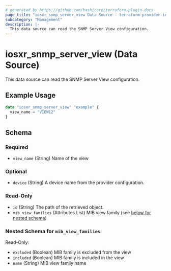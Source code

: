 ```yaml
---
# generated by https://github.com/hashicorp/terraform-plugin-docs
page_title: "iosxr_snmp_server_view Data Source - terraform-provider-iosxr"
subcategory: "Management"
description: |-
  This data source can read the SNMP Server View configuration.
---
```


# iosxr_snmp_server_view (Data Source)

This data source can read the SNMP Server View configuration.

## Example Usage

```terraform
data "iosxr_snmp_server_view" "example" {
  view_name = "VIEW12"
}
```

<!-- schema generated by tfplugindocs -->
## Schema

### Required

- `view_name` (String) Name of the view

### Optional

- `device` (String) A device name from the provider configuration.

### Read-Only

- `id` (String) The path of the retrieved object.
- `mib_view_families` (Attributes List) MIB view family (see [below for nested schema](#nestedatt--mib_view_families))

<a id="nestedatt--mib_view_families"></a>
### Nested Schema for `mib_view_families`

Read-Only:

- `excluded` (Boolean) MIB family is excluded from the view
- `included` (Boolean) MIB family is included in the view
- `name` (String) MIB view family name
